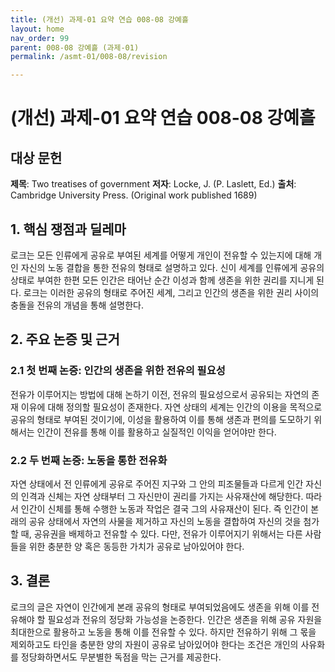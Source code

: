 ```yaml
---
title: (개선) 과제-01 요약 연습 008-08 강예흘
layout: home
nav_order: 99
parent: 008-08 강예흘 (과제-01)
permalink: /asmt-01/008-08/revision

---
```


# (개선) 과제-01 요약 연습 008-08 강예흘 


## 대상 문헌
**제목**: Two treatises of government
**저자**: Locke, J. (P. Laslett, Ed.)
**출처**: Cambridge University Press. (Original work published 1689) 

## 1. 핵심 쟁점과 딜레마  
 로크는 모든 인류에게 공유로 부여된 세계를 어떻게 개인이 전유할 수 있는지에 대해 개인 자신의 노동 결합을 통한 전유의 형태로 설명하고 있다. 신이 세계를 인류에게 공유의 상태로 부여한 한편 모든 인간은 태어난 순간 이성과 함께 생존을 위한 권리를 지니게 된다. 로크는 이러한 공유의 형태로 주어진 세계, 그리고 인간의 생존을 위한 권리 사이의 충돌을 전유의 개념을 통해 설명한다.


## 2. 주요 논증 및 근거  

### 2.1 첫 번째 논증: 인간의 생존을 위한 전유의 필요성
전유가 이루어지는 방법에 대해 논하기 이전, 전유의 필요성으로서 공유되는 자연의 존재 이유에 대해 정의할 필요성이 존재한다. 자연 상태의 세계는 인간의 이용을 목적으로 공유의 형태로 부여된 것이기에, 이성을 활용하여 이를 통해 생존과 편의를 도모하기 위해서는 인간이 전유를 통해 이를 활용하고 실질적인 이익을 얻어야만 한다. 

### 2.2 두 번째 논증: 노동을 통한 전유화
자연 상태에서 전 인류에게 공유로 주어진 지구와 그 안의 피조물들과 다르게 인간 자신의 인격과 신체는 자연 상태부터 그 자신만이 권리를 가지는 사유재산에 해당한다. 따라서 인간이 신체를 통해 수행한 노동과 작업은 결국 그의 사유재산이 된다. 즉 인간이 본래의 공유 상태에서 자연의 사물을 제거하고 자신의 노동을 결합하여 자신의 것을 첨가할 때, 공유권을 배제하고 전유할 수 있다. 다만, 전유가 이루어지기 위해서는 다른 사람들을 위한 충분한 양 혹은 동등한 가치가 공유로 남아있어야 한다.  

## 3. 결론  
로크의 글은 자연이 인간에게 본래 공유의 형태로 부여되었음에도 생존을 위해 이를 전유해야 할 필요성과 전유의 정당화 가능성을 논증한다. 인간은 생존을 위해 공유 자원을 최대한으로 활용하고 노동을 통해 이를 전유할 수 있다. 하지만 전유하기 위해 그 몫을 제외하고도 타인을 충분한 양의 자원이 공유로 남아있어야 한다는 조건은 개인의 사유화를 정당화하면서도 무분별한 독점을 막는 근거를 제공한다. 